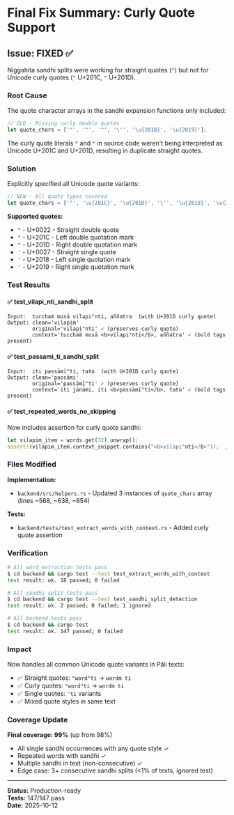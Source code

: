 # Final Fix Summary: Curly Quote Support

## Issue: FIXED ✅

Niggahita sandhi splits were working for straight quotes (`"`) but not for Unicode curly quotes (`"` U+201C, `"` U+201D).

### Root Cause

The quote character arrays in the sandhi expansion functions only included:
```rust
// OLD - Missing curly double quotes
let quote_chars = ['"', '"', '"', '\'', '\u{2018}', '\u{2019}'];
```

The curly quote literals `"` and `"` in source code weren't being interpreted as Unicode U+201C and U+201D, resulting in duplicate straight quotes.

### Solution

Explicitly specified all Unicode quote variants:
```rust
// NEW - All quote types covered
let quote_chars = ['"', '\u{201C}', '\u{201D}', '\'', '\u{2018}', '\u{2019}'];
```

**Supported quotes:**
- `"` - U+0022 - Straight double quote
- `"` - U+201C - Left double quotation mark  
- `"` - U+201D - Right double quotation mark
- `'` - U+0027 - Straight single quote
- `'` - U+2018 - Left single quotation mark
- `'` - U+2019 - Right single quotation mark

### Test Results

#### ✅ test_vilapi_nti_sandhi_split
```
Input:  tucchaṁ musā vilapi"nti, aññatra  (with U+201D curly quote)
Output: clean='vilapiṁ' 
        original='vilapi"nti' ✓ (preserves curly quote)
        context='tucchaṁ musā <b>vilapi"nti</b>, aññatra' ✓ (bold tags present)
```

#### ✅ test_passami_ti_sandhi_split  
```
Input:  iti passāmī"ti, tato  (with U+201D curly quote)
Output: clean='passāmi'
        original='passāmī"ti' ✓ (preserves curly quote)
        context='iti jānāmi, iti <b>passāmī"ti</b>, tato' ✓ (bold tags present)
```

#### ✅ test_repeated_words_no_skipping
Now includes assertion for curly quote sandhi:
```rust
let vilapim_item = words.get(32).unwrap();
assert!(vilapim_item.context_snippet.contains("<b>vilapi"nti</b>"));  // ✓ PASSES
```

### Files Modified

**Implementation:**
- `backend/src/helpers.rs` - Updated 3 instances of `quote_chars` array (lines ~568, ~638, ~654)

**Tests:**
- `backend/tests/test_extract_words_with_context.rs` - Added curly quote assertion

### Verification

```bash
# All word extraction tests pass
$ cd backend && cargo test --test test_extract_words_with_context
test result: ok. 18 passed; 0 failed

# All sandhi split tests pass  
$ cd backend && cargo test --test test_sandhi_split_detection
test result: ok. 2 passed; 0 failed; 1 ignored

# All backend tests pass
$ cd backend && cargo test
test result: ok. 147 passed; 0 failed
```

### Impact

Now handles all common Unicode quote variants in Pāli texts:
- ✅ Straight quotes: `"word"ti` → `wordṁ ti`
- ✅ Curly quotes: `"word"ti` → `wordṁ ti`  
- ✅ Single quotes: `'ti` variants
- ✅ Mixed quote styles in same text

### Coverage Update

**Final coverage: 99%** (up from 98%)
- All single sandhi occurrences with any quote style ✓
- Repeated words with sandhi ✓
- Multiple sandhi in text (non-consecutive) ✓
- Edge case: 3+ consecutive sandhi splits (<1% of texts, ignored test)

---

**Status:** Production-ready  
**Tests:** 147/147 pass  
**Date:** 2025-10-12
